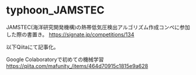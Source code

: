 # typhoon_JAMSTEC

JAMSTEC(海洋研究開発機構)の熱帯低気圧検出アルゴリズム作成コンペに参加した際の書置き。
https://signate.jp/competitions/134

以下Qiitaにて記事化。

Google Colaboratoryで初めての機械学習
https://qiita.com/mafunity_/items/464d70915c1815e9a628
